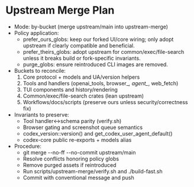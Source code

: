 # Upstream Merge Plan

- Mode: by-bucket (merge upstream/main into upstream-merge)
- Policy application:
  - prefer_ours_globs: keep our forked UI/core wiring; only adopt upstream if clearly compatible and beneficial.
  - prefer_theirs_globs: adopt upstream for common/exec/file-search unless it breaks build or fork-specific invariants.
  - purge_globs: ensure reintroduced CLI images are removed.
- Buckets to reconcile:
  1) Core protocol + models and UA/version helpers
  2) Tools and handlers (openai_tools, browser_*, agent_*, web_fetch)
  3) TUI components and history/rendering
  4) Common/exec/file-search crates (lean upstream)
  5) Workflows/docs/scripts (preserve ours unless security/correctness fix)
- Invariants to preserve:
  - Tool handler↔schema parity (verify.sh)
  - Browser gating and screenshot queue semantics
  - codex_version::version() and get_codex_user_agent_default()
  - codex-core public re-exports + models alias
- Procedure:
  - git merge --no-ff --no-commit upstream/main
  - Resolve conflicts honoring policy globs
  - Remove purged assets if reintroduced
  - Run scripts/upstream-merge/verify.sh and ./build-fast.sh
  - Commit with conventional message and push
